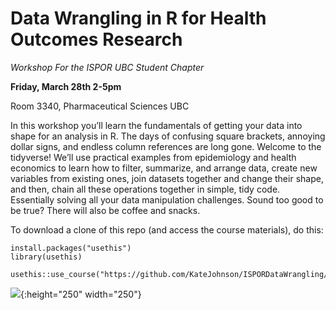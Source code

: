 # Data Wrangling in R for Health Outcomes Research

*Workshop For the ISPOR UBC Student Chapter*

**Friday, March 28th 2-5pm**

Room 3340, Pharmaceutical Sciences UBC

In this workshop you’ll learn the fundamentals of getting your data into shape for an analysis in R. The days of confusing square brackets, annoying dollar signs, and endless column references are long gone. Welcome to the tidyverse! We’ll use practical examples from epidemiology and health economics to learn how to filter, summarize, and arrange data, create new variables from existing ones, join datasets together and change their shape, and then, chain all these operations together in simple, tidy code. Essentially solving all your data manipulation challenges. Sound too good to be true? There will also be coffee and snacks.

To download a clone of this repo (and access the course materials), do this:

```
install.packages("usethis")
library(usethis)

usethis::use_course("https://github.com/KateJohnson/ISPORDataWrangling/archive/master.zip")
```

![](https://user-images.githubusercontent.com/27313003/54243498-f7f8fb80-44e5-11e9-8815-5c1f7faaa8b9.png){:height="250" width="250"}